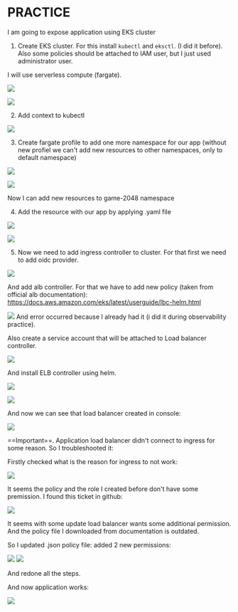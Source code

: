 
# PRACTICE

I am going to expose application using EKS cluster

1) Create EKS cluster. For this install `kubectl` and `eksctl`. (I did it before). Also some policies should be attached to IAM user, but I just used administrator user.

I will use serverless compute (fargate).

![](../Attachments/Pasted%20image%2020241212180103.png)

![](../Attachments/Pasted%20image%2020241212180119.png)


2) Add context to kubectl

![](../Attachments/Pasted%20image%2020241212181202.png)


3) Create fargate profile to add one more namespace for our app (without new profiel we can't add new resources to other namespaces, only to default namespace)

![](../Attachments/Pasted%20image%2020241213162804.png)

![](../Attachments/Pasted%20image%2020241213162745.png)

Now I can add new resources to game-2048 namespace

4) Add the resource with our app by applying .yaml file

![](../Attachments/Pasted%20image%2020241213170219.png)

![](../Attachments/Pasted%20image%2020241213170258.png)


5) Now we need to add ingress controller to cluster. For that first we need to add oidc provider.

![](../Attachments/Pasted%20image%2020241213171002.png)

And add alb controller.
For that we have to add new policy (taken from official alb documentation): https://docs.aws.amazon.com/eks/latest/userguide/lbc-helm.html

![](../Attachments/Pasted%20image%2020241213171828.png)
And error occurred because I already had it (i did it during observability practice).

Also create a service account that will be attached to Load balancer controller.

![](../Attachments/Pasted%20image%2020241213172330.png)

And install ELB controller using helm.

![](../Attachments/Pasted%20image%2020241213172908.png)

![](../Attachments/Pasted%20image%2020241213173243.png)

And now we can see that load balancer created in console:

![](../Attachments/Pasted%20image%2020241213173657.png)


==Important==. Application load balancer didn't connect to ingress for some reason. So I troubleshooted it:

Firstly checked what is the reason for ingress to not work:

![](../Attachments/Pasted%20image%2020241213190248.png)

It seems the policy and the role I created before don't have some premission. I found this ticket in github:

![](../Attachments/Pasted%20image%2020241213190353.png)

It seems with some update load balancer wants some additional permission. And the policy file I downloaded from documentation is outdated. 

So I updated .json policy file: added 2 new permissions:

![](../Attachments/Pasted%20image%2020241213190659.png)
![](../Attachments/Pasted%20image%2020241213190717.png)

And redone all the steps. 

And now application works:

![](../Attachments/Pasted%20image%2020241213190829.png)


